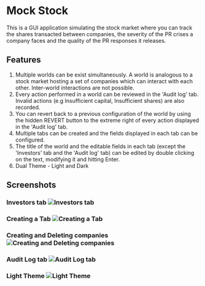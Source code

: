 # Mock Stock
This is a GUI application simulating the stock market where you can track the shares transacted between companies, the severity of the PR crises a company faces and the quality of the PR responses it releases.

## Features
1. Multiple worlds can be exist simultaneously. A world is analogous to a stock market hosting a set of companies which can interact with each other. Inter-world interactions are not possible.
2. Every action performed in a world can be reviewed in the 'Audit log' tab. Invalid actions (e.g Insufficient capital, Insufficient shares) are also recorded.
3. You can revert back to a previous configuration of the world by using the hidden REVERT button to the extreme right of every action displayed in the 'Audit log' tab.
4. Multiple tabs can be created and the fields displayed in each tab can be configured.
5. The title of the world and the editable fields in each tab (except the 'Investors' tab and the 'Audit log' tab) can be edited by double clicking on the text, modifying it and hitting Enter.
6. Dual Theme - Light and Dark

## Screenshots
### Investors tab ![Investors tab](https://user-images.githubusercontent.com/75443405/133928470-21fe02eb-1d75-4b7f-a4df-2752a3f87876.png)
### Creating a Tab ![Creating a Tab](https://user-images.githubusercontent.com/75443405/133928487-55277792-bce7-4050-9fea-3eac32901b88.png)
### Creating and Deleting companies ![Creating and Deleting companies](https://user-images.githubusercontent.com/75443405/133928527-c98a50c1-af9a-49e9-ad61-106cb0c09714.png)
### Audit Log tab ![Audit Log tab](https://user-images.githubusercontent.com/75443405/133928547-83836a82-db92-4b8a-a73b-eca042a2e68d.png)
### Light Theme ![Light Theme](https://user-images.githubusercontent.com/75443405/133928564-8db02039-2a5e-426a-9d5c-317de2bc4b71.png)



